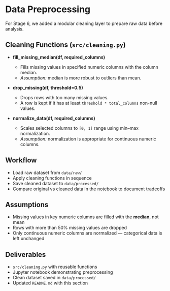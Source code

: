 # Data Preprocessing  

For Stage 6, we added a modular cleaning layer to prepare raw data before analysis.  

## Cleaning Functions (`src/cleaning.py`)  

- **fill_missing_median(df, required_columns)**  
  - Fills missing values in specified numeric columns with the column median.  
  - *Assumption:* median is more robust to outliers than mean.  

- **drop_missing(df, threshold=0.5)**  
  - Drops rows with too many missing values.  
  - A row is kept if it has at least `threshold * total_columns` non-null values.  

- **normalize_data(df, required_columns)**  
  - Scales selected columns to `[0, 1]` range using min–max normalization.  
  - *Assumption:* normalization is appropriate for continuous numeric columns.  

## Workflow  

- Load raw dataset from `data/raw/`  
- Apply cleaning functions in sequence  
- Save cleaned dataset to `data/processed/`  
- Compare original vs cleaned data in the notebook to document tradeoffs  

## Assumptions  

- Missing values in key numeric columns are filled with the **median**, not mean  
- Rows with more than 50% missing values are dropped  
- Only continuous numeric columns are normalized — categorical data is left unchanged  

## Deliverables  

- `src/cleaning.py` with reusable functions  
- Jupyter notebook demonstrating preprocessing  
- Clean dataset saved in `data/processed/`  
- Updated `README.md` with this section  
